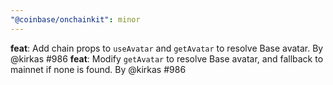 ```yaml
---
"@coinbase/onchainkit": minor
---
```


**feat**: Add chain props to `useAvatar` and `getAvatar` to resolve Base avatar. By @kirkas #986
**feat**: Modify `getAvatar` to resolve Base avatar, and fallback to mainnet if none is found. By @kirkas #986